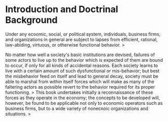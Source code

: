 # Introduction and Doctrinal Background

Under any ecoomic, social, or political system, individuals, business firms, and organizations in general are subject to lapses from efficient, rational, law-abiding, virtuous, or otherwise functional behavior.
	> 

No matter how well a society's basic institutions are devised, failures of some actors to live up to the behavior which is expected of them are bound to occur, if only for all kinds of accidental reasons. Each society learns to live with a certain amount of such dysfunctional or mis-behavior; but best the misbehavior feed on itself and lead to general decay, society must be able to marshal from within itself forces which will make as many of the faltering actors as possible revert to the behavior required for its proper functioning.
	>
This book undertakes initially a reconnaissance of these forces as they operate in the economy; the concepts to be developed will, however, be found to be applicable not only to economic operators such as business firms, but to a wide variety of nonecnoic organizations and situations.
	>

